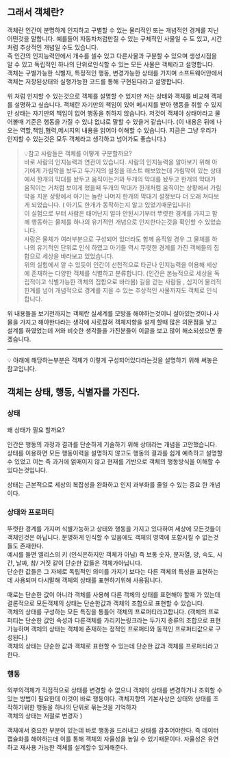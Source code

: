 ## 그래서 객체란? 
객체란 인간이 분명하게 인지하고 구별할 수 있는 물리적인 또는 개념적인 경계를 지닌 어떤것을 말합니다. 예를들어 자동차처럼만질 수 있는 구체적인 사물일 수 도 있고, 시간처럼 추상적인 개념일 수도 있습니다.  
즉 인간의 인지능력안에서 개수를 셀수 있고 다른사물과 구분할 수 있으며 생성시점을 알 수 있고 독립적인 하나의 단위로인식할 수 있는 모든 사물은 객체라고 설명합니다.  
객체는 구별가능한 식별자, 특정적인 행동, 변경가능한 상태를 가지며 소프트웨어안에서 객체는 저장된상태와 실행가능한 코드를 통해 구현된다라고 설명합니다.

위 처럼 인지할 수 있는것으로 객체를 설명할 수 있지만 저는 상태와 객체를 비교해 객체를 설명하고 싶습니다. 객체란 자기만의 책임이 있어 메시지를 받아 행동을 취할 수 있지만 상태는 자기만의 책임이 없어 행동을 취하지 않습니다. 
저것이 객체야 상태야라고 물어볼때 기준은 행동을 가질 수 있냐 없냐로 말할 수 있을거 같습니다.  (이 내용은 뒤에 나오는 역할,책임,협력,메시지의 내용을 읽어야 이해할 수 있습니다. 지금은 그냥 우리가 인지할 수 있는것은 모두 객체라고 생각하고 넘어가도 좋습니다.) 

> 💡참고 사람들은 객체를 어떻게 구분할까요?  
바로 사람의 인지능력과 연관이 있습니다. 사람의 인지능력을 알아보기 위해 아기에게 가림막을 놨두고 두가지의 설정을 테스트 해보았는데 가림막이 있는 상태에서 한개의 막대를 놨두고 움직이는거와 두개의 막대를 놨두고 한개의 막대가 움직이는 거처럼 보이게 했을때 두개의 막대가 한개처럼 움직이는 상황에서 가림막을 치운 상황에서 아기는 놀란 나머지 한개의 막대기 설정보다 더 오래 쳐다보게 되었습니다. ( 아기도 한개가 동작하는지 알고 있었기때문입니다)  
이 실험으로 부터 사람은 태어난지 얼마 안된시기부터 뚜렷한 경계를 가지고 함께 행동하는 물체를 하나의 유기적인 개념으로 인지한다는것을 확인할 수 있었습니다.  
사람은 물체가 여러부분으로 구성되어 있더라도 함께 움직일 경우 그 물체를 하나의 유기적인 단위로 인식 하였고 아기들 역시 뚜렷한 경계를 가진 객체들의 집합으로 세상을 바라보고 있었습니다.  
위의 실험에서 알 수 있듯이 인간이 선천적으로 타곤나 인지능력을 이용해 세상에 존재하는 다양한 객체를 식별하고 분류합니다. (인간은 본능적으로 세상을 독립적이고 식별가능한 객체의 집합으로 바라봄)
길을 걷는 사람들 , 심지어 물리적 한계를 넘어 개념적으로 경계를 지을 수 있는 추상적인 사물까지도 객체로 인식합니다.

위 내용들을 보기전까지는 객체란 실세계를 모방을 해야하는것이니 살아있는것이나 사물을 가지고 해야한다라는 생각에 사로잡혀 객체지향을 설계 할때 많은 의문점을 낳고 설계를 하였었는데 저와 비슷한 생각들을 가진분들이 이글을 보고 많이 해소되셨으면 좋겠습니다.  

*** 
💡 아래에 해당하는부분은 객체가 이렇게 구성되어있다라는것을 설명하기 위해 써놓은 참고입니다.

## 객체는 상태, 행동, 식별자를 가진다.

### 상태
왜 상태가 필요 할까요? 

인간은 행동의 과정과 결과를 단순하게 기술하기 위해 상태라는 개념을 고안했습니다.  
상태를 이용하면 모든 행동이력을 설명하지 않고도 행동의 결과를 쉽게 예측하고 설명할 수 있었고 이는 즉 과거에 얽매이지 않고 현재를 기반으로 객체의 행동방식을 이해할 수 있다는것입니다.

상태는 근본적으로 세상의 복잡성을 완화하고 인지 과부화를 줄일 수 있는 중요 한 개념이다.

### 상태와 프로퍼티

뚜렷한 경계를 가지며 식별가능하고 상태와 행동을 가지고 있다하여 세상에 모든것들이 객체인것은 아닙니다. 분명하게 인식할 수 있음에도 객체의 영역에 포함시킬 수 없는것들도 존재한다.  
예시를 들면 엘리스의 키 (인식은하지만 객체가 아님) 즉 보통 숫자, 문자열, 양, 속도, 시간, 날짜, 참/ 거짓 같이 단순한 값들은 객체가아닙니다.  
단순한 값들은 그 자체로 독립적인 의미를 가지기 보다는 다른 객체의 특성을 표현하는데 사용되며 다시말해 객체의 상태를 표현하기위해 사용됩니다.

때로는 단순한 값이 아니라 객체를 사용해 다른 객체의 상태를 표현해야 할때 가 있는데 결론적으로 모든객체의 상태는 단순한값과 객체의 조합으로 표현할 수 있습니다.  
객체의 상태를 구성하는 모든 특징을 통틀어 객체의 프로퍼티라고합니다. (객체의 프로퍼티는 단순한 값인 속성과 다른객체를 가리키는링크라는 두가지 종류의 조합으로 표현가능하며 객체의 상태는 객체에 존재하는 정적인 프로퍼티와 동적인 프로퍼티값으로 구성된다.)  
객체의 상태는 단순한 값과 객체로 표현할 수 있는데 단순한 값과 객체를 프로퍼티라고한다.

### 행동
외부의객체가 직접적으로 상태를 변경할 수 없으니 객체의 상태를 변경하거나 조회할 수 있는 방법이 필요한데 이것이 바로 행동이다. 객체지향의 기본사상은 상태와 상태를 조작하기위한 행동을 하나의 단위로 묶는것을 기억하자  
객체의 상태는 저절로 변경자 )

객체에서 중요한 부분이 있는데 바로 행동을 드러내고 상태를 감추어야한다. 즉 데이터 캡슐화를 해야하는데 이를 통해 객체의 자율성을 높일 수 있기때문이다. 자율성은 유연하고 재사용 가능한 객체를 설계할수 있게해준다. 


